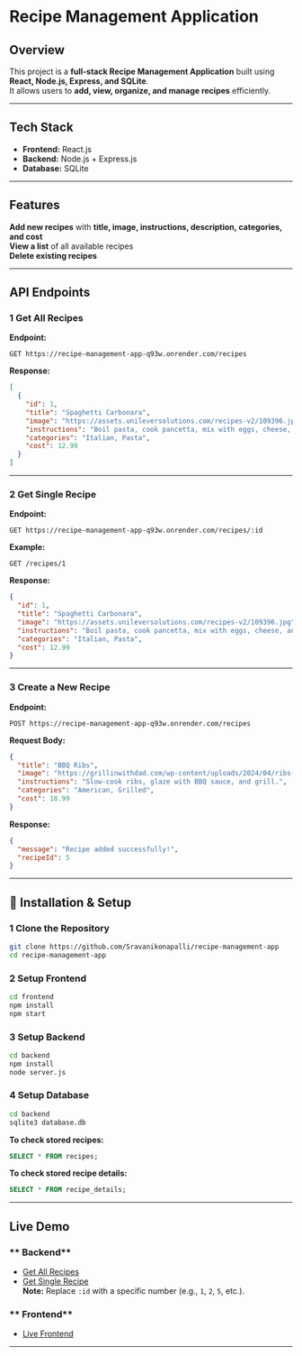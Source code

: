 #  Recipe Management Application

##  Overview
This project is a **full-stack Recipe Management Application** built using **React, Node.js, Express, and SQLite**.  
It allows users to **add, view, organize, and manage recipes** efficiently.

---

##  Tech Stack
- **Frontend:** React.js 
- **Backend:** Node.js + Express.js 
- **Database:** SQLite 

---

##  Features
 **Add new recipes** with **title, image, instructions, description, categories, and cost**  
 **View a list** of all available recipes  
 **Delete existing recipes**  

---

##  API Endpoints

### **1 Get All Recipes**
**Endpoint:**  
```http
GET https://recipe-management-app-q93w.onrender.com/recipes
```
**Response:**
```json
[
  {
    "id": 1,
    "title": "Spaghetti Carbonara",
    "image": "https://assets.unileversolutions.com/recipes-v2/109396.jpg",
    "instructions": "Boil pasta, cook pancetta, mix with eggs, cheese, and pepper.",
    "categories": "Italian, Pasta",
    "cost": 12.99
  }
]
```

---

### **2 Get Single Recipe**
**Endpoint:**  
```http
GET https://recipe-management-app-q93w.onrender.com/recipes/:id
```
**Example:**  
```http
GET /recipes/1
```
**Response:**
```json
{
  "id": 1,
  "title": "Spaghetti Carbonara",
  "image": "https://assets.unileversolutions.com/recipes-v2/109396.jpg",
  "instructions": "Boil pasta, cook pancetta, mix with eggs, cheese, and pepper.",
  "categories": "Italian, Pasta",
  "cost": 12.99
}
```

---

### **3 Create a New Recipe**
**Endpoint:**  
```http
POST https://recipe-management-app-q93w.onrender.com/recipes
```
**Request Body:**
```json
{
  "title": "BBQ Ribs",
  "image": "https://grillinwithdad.com/wp-content/uploads/2024/04/ribs-featured-500x500.jpg",
  "instructions": "Slow-cook ribs, glaze with BBQ sauce, and grill.",
  "categories": "American, Grilled",
  "cost": 18.99
}
```
**Response:**
```json
{
  "message": "Recipe added successfully!",
  "recipeId": 5
}
```

---

## 🚀 Installation & Setup

### **1 Clone the Repository**
```sh
git clone https://github.com/Sravanikonapalli/recipe-management-app
cd recipe-management-app
```

### **2 Setup Frontend**
```sh
cd frontend
npm install
npm start
```

### **3 Setup Backend**
```sh
cd backend
npm install
node server.js
```

### **4 Setup Database**
```sh
cd backend
sqlite3 database.db
```
**To check stored recipes:**
```sql
SELECT * FROM recipes;
```
**To check stored recipe details:**
```sql
SELECT * FROM recipe_details;
```

---

##  Live Demo

### ** Backend**
- [Get All Recipes](https://recipe-management-app-q93w.onrender.com/recipes)  
- [Get Single Recipe](https://recipe-management-app-q93w.onrender.com/recipes/:id)  
  **Note:** Replace `:id` with a specific number (e.g., `1`, `2`, `5`, etc.).

### ** Frontend**
- [Live Frontend](https://recipe-management-app-t8oa.vercel.app/)

---

